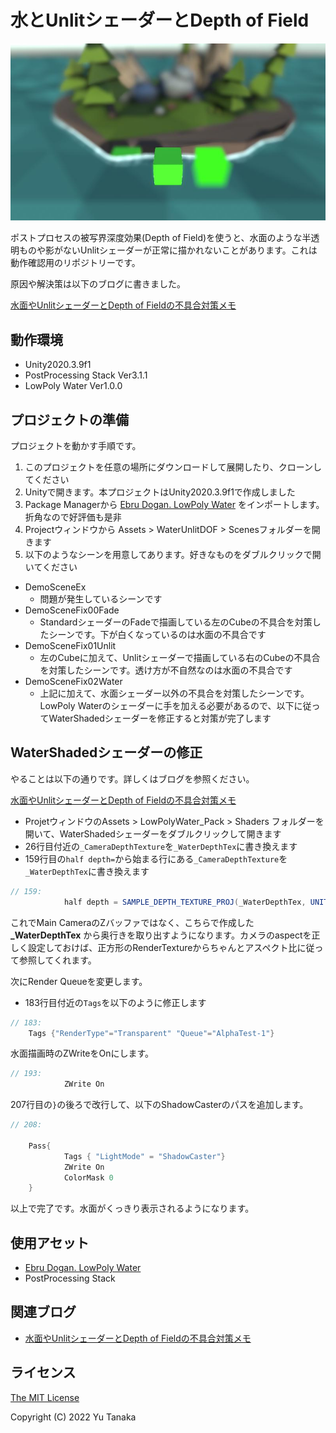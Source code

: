 # 水とUnlitシェーダーとDepth of Field

![ぼやけるキューブ](Recordings/image_001.jpg)

ポストプロセスの被写界深度効果(Depth of Field)を使うと、水面のような半透明ものや影がないUnlitシェーダーが正常に描かれないことがあります。これは動作確認用のリポジトリーです。

原因や解決策は以下のブログに書きました。

[水面やUnlitシェーダーとDepth of Fieldの不具合対策メモ](https://am1tanaka.hatenablog.com/entry/water-unlit-dof)

## 動作環境
- Unity2020.3.9f1
- PostProcessing Stack Ver3.1.1
- LowPoly Water Ver1.0.0


## プロジェクトの準備
プロジェクトを動かす手順です。

1. このプロジェクトを任意の場所にダウンロードして展開したり、クローンしてください
1. Unityで開きます。本プロジェクトはUnity2020.3.9f1で作成しました
1. Package Managerから [Ebru Dogan. LowPoly Water](https://assetstore.unity.com/packages/tools/particles-effects/lowpoly-water-107563) をインポートします。折角なので好評価も是非
1. Projectウィンドウから Assets > WaterUnlitDOF > Scenesフォルダーを開きます
1. 以下のようなシーンを用意してあります。好きなものをダブルクリックで開いてください
  - DemoSceneEx
    - 問題が発生しているシーンです
  - DemoSceneFix00Fade
    - StandardシェーダーのFadeで描画している左のCubeの不具合を対策したシーンです。下が白くなっているのは水面の不具合です
  - DemoSceneFix01Unlit
    - 左のCubeに加えて、Unlitシェーダーで描画している右のCubeの不具合を対策したシーンです。透け方が不自然なのは水面の不具合です
  - DemoSceneFix02Water
    - 上記に加えて、水面シェーダー以外の不具合を対策したシーンです。LowPoly Waterのシェーダーに手を加える必要があるので、以下に従ってWaterShadedシェーダーを修正すると対策が完了します

## WaterShadedシェーダーの修正
やることは以下の通りです。詳しくはブログを参照ください。

[水面やUnlitシェーダーとDepth of Fieldの不具合対策メモ](https://am1tanaka.hatenablog.com/entry/water-unlit-dof)

- ProjetウィンドウのAssets > LowPolyWater_Pack > Shaders フォルダーを開いて、WaterShadedシェーダーをダブルクリックして開きます
- 26行目付近の`_CameraDepthTexture`を`_WaterDepthTex`に書き換えます
- 159行目の`half depth=`から始まる行にある`_CameraDepthTexture`を`_WaterDepthTex`に書き換えます

```cs
// 159:
			half depth = SAMPLE_DEPTH_TEXTURE_PROJ(_WaterDepthTex, UNITY_PROJ_COORD(i.screenPos));
```

これでMain CameraのZバッファではなく、こちらで作成した **_WaterDepthTex** から奥行きを取り出すようになります。カメラのaspectを正しく設定しておけば、正方形のRenderTextureからちゃんとアスペクト比に従って参照してくれます。

次にRender Queueを変更します。

- 183行目付近の`Tags`を以下のように修正します

```cs
// 183:
	Tags {"RenderType"="Transparent" "Queue"="AlphaTest-1"}
```

水面描画時のZWriteをOnにします。

```cs
// 193:
			ZWrite On
```

207行目の`}`の後ろで改行して、以下のShadowCasterのパスを追加します。

```cs
// 208:

	Pass{
			Tags { "LightMode" = "ShadowCaster"}
			ZWrite On
			ColorMask 0
	}
```

以上で完了です。水面がくっきり表示されるようになります。

## 使用アセット
- [Ebru Dogan. LowPoly Water](https://assetstore.unity.com/packages/tools/particles-effects/lowpoly-water-107563)
- PostProcessing Stack

## 関連ブログ
- [水面やUnlitシェーダーとDepth of Fieldの不具合対策メモ](https://am1tanaka.hatenablog.com/entry/water-unlit-dof)

## ライセンス
[The MIT License](./LICENSE.md)

Copyright (C) 2022 Yu Tanaka
